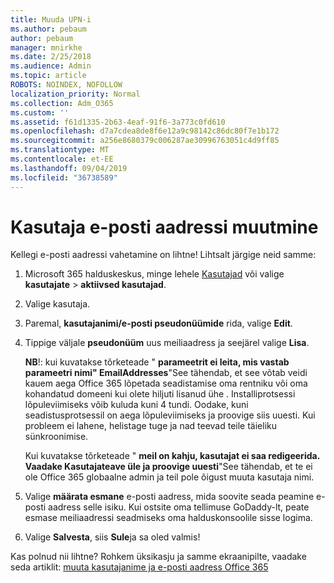 ```yaml
---
title: Muuda UPN-i
ms.author: pebaum
author: pebaum
manager: mnirkhe
ms.date: 2/25/2018
ms.audience: Admin
ms.topic: article
ROBOTS: NOINDEX, NOFOLLOW
localization_priority: Normal
ms.collection: Adm_O365
ms.custom: ''
ms.assetid: f61d1335-2b63-4eaf-91f6-3a773c0fd610
ms.openlocfilehash: d7a7cdea8de8f6e12a9c98142c86dc80f7e1b172
ms.sourcegitcommit: a256e8680379c006287ae30996763051c4d9ff85
ms.translationtype: MT
ms.contentlocale: et-EE
ms.lasthandoff: 09/04/2019
ms.locfileid: "36738589"
---
```

# <a name="change-a-users-email-address"></a>Kasutaja e-posti aadressi muutmine

Kellegi e-posti aadressi vahetamine on lihtne! Lihtsalt järgige neid samme:
  
1. Microsoft 365 halduskeskus, minge lehele [Kasutajad](https://go.microsoft.com/fwlink/p/?linkid=834822) või valige **kasutajate** \> **aktiivsed kasutajad**.
    
2. Valige kasutaja.
    
3. Paremal, **kasutajanimi/e-posti pseudonüümide** rida, valige **Edit**.
    
4. Tippige väljale **pseudonüüm** uus meiliaadress ja seejärel valige **Lisa**.
    
    **NB**!: kui kuvatakse tõrketeade " **parameetrit ei leita, mis vastab parameetri nimi" EmailAddresses**"See tähendab, et see võtab veidi kauem aega Office 365 lõpetada seadistamise oma rentniku või oma kohandatud domeeni kui olete hiljuti lisanud ühe . Installiprotsessi lõpuleviimiseks võib kuluda kuni 4 tundi. Oodake, kuni seadistusprotsessil on aega lõpuleviimiseks ja proovige siis uuesti. Kui probleem ei lahene, helistage tuge ja nad teevad teile täieliku sünkroonimise.
    
    Kui kuvatakse tõrketeade " **meil on kahju, kasutajat ei saa redigeerida. Vaadake Kasutajateave üle ja proovige uuesti**"See tähendab, et te ei ole Office 365 globaalne admin ja teil pole õigust muuta kasutaja nimi.
    
5. Valige **määrata esmane** e-posti aadress, mida soovite seada peamine e-posti aadress selle isiku. Kui ostsite oma tellimuse GoDaddy-lt, peate esmase meiliaadressi seadmiseks oma halduskonsoolile sisse logima. 
    
6. Valige **Salvesta**, siis **Sule**ja sa oled valmis!
    
Kas polnud nii lihtne? Rohkem üksikasju ja samme ekraanipilte, vaadake seda artiklit: [muuta kasutajanime ja e-posti aadress Office 365](https://docs.microsoft.com/office365/admin/add-users/change-a-user-name-and-email-address)
  

